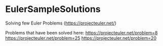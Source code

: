 # EulerSampleSolutions
Solving few Euler Problems (https://projecteuler.net/)


Problems that have been solved here:
https://projecteuler.net/problem=8
https://projecteuler.net/problem=25
https://projecteuler.net/problem=20
